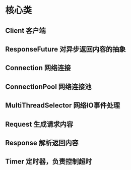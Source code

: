 # 核心类
## Client 客户端
## ResponseFuture 对异步返回内容的抽象
## Connection 网络连接
## ConnectionPool 网络连接池
## MultiThreadSelector 网络IO事件处理
## Request 生成请求内容
## Response 解析返回内容
## Timer 定时器，负责控制超时

